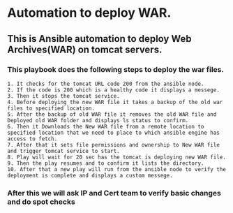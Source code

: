 # Automation to deploy WAR.

## This is Ansible automation to deploy Web Archives(WAR) on tomcat servers.

### This playbook does the following steps to deploy the war files.

    1. It checks for the tomcat URL code 200 from the ansible node.
    2. If the code is 200 which is a healthy code it displays a messege.
    3. Then it stops the tomcat service.
    4. Before deploying the new WAR file it takes a backup of the old war files to specified location.
    5. After the backup of old WAR file it removes the old WAR file and Deployed old WAR folder and displays ls status to confirm.
    6. Then it Downloads the New WAR file from a remote location to specified location that we need to place to which ansible engine has access to fetch.
    7. After that it sets file permissions and ownership to New WAR file and trigger tomcat service to start.
    8. Play will wait for 20 sec has the tomcat is deploying new WAR file.
    9. Then the play resumes and to confirm it lists the directory.
    10. After that a new play will run from the ansible node to verify the deployment is complete and displays a custom messege.

### After this we will ask IP and Cert team to verify basic changes and do spot checks

